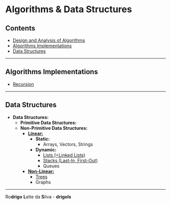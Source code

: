 # Algorithms & Data Structures

## Contents

 - [Design and Analysis of Algorithms](modules/design-and-analysis-of-algorithms)
 - [Algorithms Implementations](#algorithms-implementations)
 - [Data Structures](#ds)

---

<div id="ds"></div>

## Algorithms Implementations

 - [Recursion](modules/algorithms-implementations/recursion)

---

<div id="ds"></div>

## Data Structures

 - **Data Structures:**
   - **Primitive Data Structures:**
   - **Non-Primitive Data Structures:**
     - **[Linear:](modules/data-structures/linear/linear-ds.md)**
       - **Static:**
         - Arrays, Vectors, Strings
       - **Dynamic:**
         - [Lists (+Linked Lists)](modules/data-structures/linear/lists/)
         - [Stacks (Last-In, First-Out)](modules/data-structures/linear/stack)
         - Queues
     - **[Non-Linear:](modules/data-structures/non-linear/non-linear-ds.md)**
       - [Trees](modules/data-structures/non-linear/trees)
       - Graphs

---

Ro**drigo** **L**eite da **S**ilva - **drigols**
